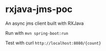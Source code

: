 # rxjava-jms-poc

An async jms client built with RXJava

Run with ```mvn spring-boot:run```

Test with curl ```http://localhost:8080/{count}```
